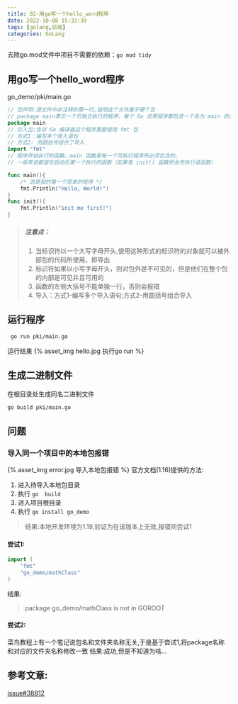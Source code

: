```yaml
---
title: 02-用go写一个hello_word程序
date: 2022-10-08 15:32:39
tags: [golang,后端]
categories: GoLang
---
```


去除go.mod文件中项目不需要的依赖：`go mod tidy `

## 用go写一个hello_word程序

go_demo/pki/main.go
```go
// 包声明:源文件中非注释的第一行,指明这个文件属于哪个包
// package main表示一个可独立执行的程序，每个 Go 应用程序都包含一个名为 main 的包
package main 
// 引入包:告诉 Go 编译器这个程序需要使用 fmt 包
// 方式1：编写多个导入语句
// 方式2: 用圆括号组合了导入
import "fmt" 
// 程序开始执行的函数。main 函数是每一个可执行程序所必须包含的，
// 一般来说都是在启动后第一个执行的函数（如果有 init() 函数则会先执行该函数）

func main(){
	/* 这是我的第一个简单的程序 */
	fmt.Println("Hello, World!")
}
func init(){
	fmt.Println("init me first!")
}
```

> ##### 注意点：
> 1. 当标识符以一个大写字母开头,使用这种形式的标识符的对象就可以被外部包的代码所使用，即导出
> 2. 标识符如果以小写字母开头，则对包外是不可见的，但是他们在整个包的内部是可见并且可用的
> 3. 函数的左侧大括号不能单独一行，否则会报错
> 4. 导入：方式1-编写多个导入语句;方式2-用圆括号组合导入


## 运行程序
```bash
 go run pki/main.go
```
运行结果
{% asset_img hello.jpg 执行go run  %}

## 生成二进制文件
在根目录处生成同名二进制文件
```bash
go build pki/main.go
```

## 问题
### 导入同一个项目中的本地包报错
{% asset_img error.jpg 导入本地包报错  %}
官方文档(1.16)提供的方法:
1. 进入待导入本地包目录
2. 执行 `go  build`
3. 进入项目根目录
4. 执行 `go install go_demo`

> 结果:本地开发环境为1.19,验证为在该版本上无效,报错同尝试1
#### 尝试1:
```go
import (
	"fmt"
	"go_demo/mathClass"
)
```
结果:
> package go_demo/mathClass is not in GOROOT

#### 尝试2:
菜鸟教程上有一个笔记说包名和文件夹名称无关,于是基于尝试1,将package名称和对应的文件夹名称修改一致
结果:成功,但是不知道为啥...

## 参考文章:
[issue#38812](https://github.com/golang/go/issues/38812)